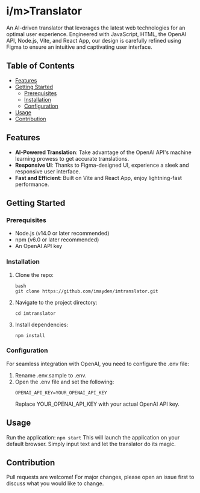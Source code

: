 # i/m>Translator

An AI-driven translator that leverages the latest web technologies for an optimal user experience. Engineered with JavaScript, HTML, the OpenAI API, Node.js, Vite, and React App, our design is carefully refined using Figma to ensure an intuitive and captivating user interface.

## Table of Contents

- [Features](#features)
- [Getting Started](#getting-started)
    - [Prerequisites](#prerequisites)
    - [Installation](#installation)
    - [Configuration](#configuration)
- [Usage](#usage)
- [Contribution](#contribution)

## Features

- **AI-Powered Translation**: Take advantage of the OpenAI API's machine learning prowess to get accurate translations.
- **Responsive UI**: Thanks to Figma-designed UI, experience a sleek and responsive user interface.
- **Fast and Efficient**: Built on Vite and React App, enjoy lightning-fast performance.

## Getting Started

### Prerequisites

- Node.js (v14.0 or later recommended)
- npm (v6.0 or later recommended)
- An OpenAI API key

### Installation

1. Clone the repo:

    ```
    bash
    git clone https://github.com/imayden/imtranslator.git
    ```
2. Navigate to the project directory:
    ```
    cd imtranslator
    ```
3. Install dependencies:
    ```
    npm install
    ```
### Configuration
For seamless integration with OpenAI, you need to configure the .env file:
1. Rename .env.sample to .env.
2. Open the .env file and set the following:
    ```
    OPENAI_API_KEY=YOUR_OPENAI_API_KEY
    ```
    Replace YOUR_OPENAI_API_KEY with your actual OpenAI API key.

## Usage
Run the application:
    ```
    npm start
    ```
    This will launch the application on your default browser. Simply input text and let the translator do its magic.

## Contribution
Pull requests are welcome! For major changes, please open an issue first to discuss what you would like to change.

